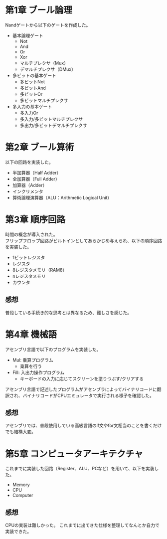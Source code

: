# 第1章 ブール論理
Nandゲートから以下のゲートを作成した。
- 基本論理ゲート
  - Not
  - And
  - Or
  - Xor
  - マルチプレクサ（Mux）
  - デマルチプレクサ（DMux）
- 多ビットの基本ゲート
  - 多ビットNot
  - 多ビットAnd
  - 多ビットOr
  - 多ビットマルチプレクサ
- 多入力の基本ゲート
  - 多入力Or
  - 多入力/多ビットマルチプレクサ
  - 多出力/多ビットデマルチプレクサ

# 第2章 ブール算術
以下の回路を実装した。
- 半加算器（Half Adder）
- 全加算器（Full Adder）
- 加算器（Adder）
- インクリメンタ
- 算術論理演算器（ALU：Arithmetic Logical Unit）

# 第3章 順序回路
時間の概念が導入された。  
フリップフロップ回路がビルトインとしてあらかじめ与えられ、以下の順序回路を実装した。
- 1ビットレジスタ
- レジスタ
- 8レジスタメモリ（RAM8）
- nレジスタメモリ
- カウンタ

## 感想
普段している手続き的な思考とは異なるため、難しさを感じた。

# 第4章 機械語
アセンブリ言語で以下のプログラムを実装した。
- Mul: 乗算プログラム
  - 乗算を行う
- Fill: 入出力操作プログラム
  - キーボードの入力に応じてスクリーンを塗りつぶす/クリアする

アセンブリ言語で記述したプログラムがアセンブラによってバイナリコードに翻訳され、バイナリコードがCPUエミュレータで実行される様子を確認した。

## 感想
アセンブリでは、普段使用している高級言語のif文やfor文相当のことを書くだけでも結構大変。

# 第5章 コンピュータアーキテクチャ
これまでに実装した回路（Register、ALU、PCなど）を用いて、以下を実装した。
- Memory
- CPU
- Computer

## 感想
CPUの実装は難しかった。
これまでに出てきた仕様を整理してなんとか自力で実装できた。
